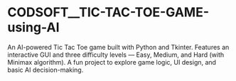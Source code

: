 # CODSOFT__TIC-TAC-TOE-GAME-using-AI
An AI-powered Tic Tac Toe game built with Python and Tkinter. Features an interactive GUI and three difficulty levels — Easy, Medium, and Hard (with Minimax algorithm). A fun project to explore game logic, UI design, and basic AI decision-making.

